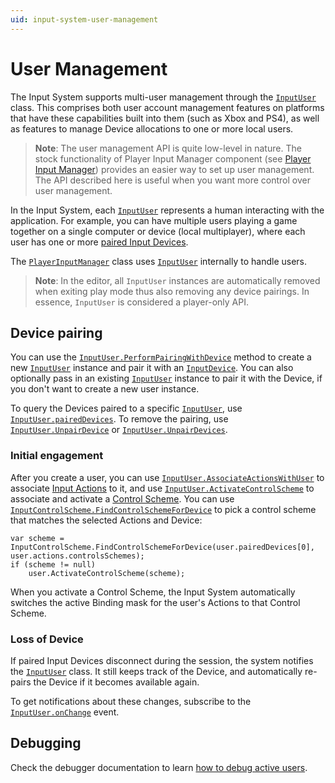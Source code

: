 ```yaml
---
uid: input-system-user-management
---
```

# User Management

The Input System supports multi-user management through the [`InputUser`](../api/UnityEngine.InputSystem.Users.InputUser.html) class. This comprises both user account management features on platforms that have these capabilities built into them (such as Xbox and PS4), as well as features to manage Device allocations to one or more local users.

>__Note__: The user management API is quite low-level in nature. The stock functionality of Player Input Manager component (see [Player Input Manager](PlayerInputManager.md)) provides an easier way to set up user management. The API described here is useful when you want more control over user management.

In the Input System, each [`InputUser`](../api/UnityEngine.InputSystem.Users.InputUser.html) represents a human interacting with the application. For example, you can have multiple users playing a game together on a single computer or device (local multiplayer), where each user has one or more [paired Input Devices](#device-pairing).

The [`PlayerInputManager`](PlayerInputManager.md) class uses [`InputUser`](../api/UnityEngine.InputSystem.Users.InputUser.html) internally to handle users.

>__Note__: In the editor, all `InputUser` instances are automatically removed when exiting play mode thus also removing any device pairings. In essence, `InputUser` is considered a player-only API.

## Device pairing

You can use the [`InputUser.PerformPairingWithDevice`](../api/UnityEngine.InputSystem.Users.InputUser.html#UnityEngine_InputSystem_Users_InputUser_PerformPairingWithDevice_UnityEngine_InputSystem_InputDevice_UnityEngine_InputSystem_Users_InputUser_UnityEngine_InputSystem_Users_InputUserPairingOptions_) method to create a new [`InputUser`](../api/UnityEngine.InputSystem.Users.InputUser.html) instance and pair it with an [`InputDevice`](../api/UnityEngine.InputSystem.InputDevice.html). You can also optionally pass in an existing [`InputUser`](../api/UnityEngine.InputSystem.Users.InputUser.html) instance to pair it with the Device, if you don't want to create a new user instance.

To query the Devices paired to a specific [`InputUser`](../api/UnityEngine.InputSystem.Users.InputUser.html), use [`InputUser.pairedDevices`](../api/UnityEngine.InputSystem.Users.InputUser.html#UnityEngine_InputSystem_Users_InputUser_pairedDevices). To remove the pairing, use [`InputUser.UnpairDevice`](../api/UnityEngine.InputSystem.Users.InputUser.html#UnityEngine_InputSystem_Users_InputUser_UnpairDevice_UnityEngine_InputSystem_InputDevice_) or [`InputUser.UnpairDevices`](../api/UnityEngine.InputSystem.Users.InputUser.html#UnityEngine_InputSystem_Users_InputUser_UnpairDevices).

### Initial engagement

After you create a user, you can use [`InputUser.AssociateActionsWithUser`](../api/UnityEngine.InputSystem.Users.InputUser.html#UnityEngine_InputSystem_Users_InputUser_AssociateActionsWithUser_UnityEngine_InputSystem_IInputActionCollection_) to associate [Input Actions](Actions.md) to it, and use [`InputUser.ActivateControlScheme`](../api/UnityEngine.InputSystem.Users.InputUser.html#UnityEngine_InputSystem_Users_InputUser_ActivateControlScheme_System_String_) to associate and activate a [Control Scheme](ActionBindings.md#control-schemes). You can use [`InputControlScheme.FindControlSchemeForDevice`](../api/UnityEngine.InputSystem.InputControlScheme.html#UnityEngine_InputSystem_InputControlScheme_FindControlSchemeForDevice__1_UnityEngine_InputSystem_InputDevice___0_) to pick a control scheme that matches the selected Actions and Device:

```
var scheme = InputControlScheme.FindControlSchemeForDevice(user.pairedDevices[0], user.actions.controlsSchemes);
if (scheme != null)
    user.ActivateControlScheme(scheme);
```

When you activate a Control Scheme, the Input System automatically switches the active Binding mask for the user's Actions to that Control Scheme.

### Loss of Device

If paired Input Devices disconnect during the session, the system notifies the [`InputUser`](../api/UnityEngine.InputSystem.Users.InputUser.html) class. It still keeps track of the Device, and automatically re-pairs the Device if it becomes available again.

To get notifications about these changes, subscribe to the [`InputUser.onChange`](../api/UnityEngine.InputSystem.Users.InputUser.html#UnityEngine_InputSystem_Users_InputUser_onChange) event.

## Debugging

Check the debugger documentation to learn [how to debug active users](Debugging.md#debugging-users-and-playerinput).
